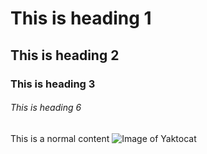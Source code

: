 # This is heading 1
## This is heading 2
### This is heading 3
###### This is heading 6 
This is a normal content 
![Image of Yaktocat](https://octodex.github.com/images/yaktocat.png)
